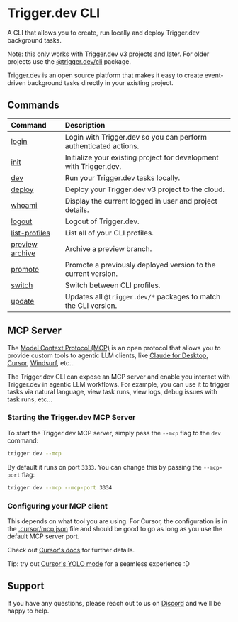 # Trigger.dev CLI

A CLI that allows you to create, run locally and deploy Trigger.dev background tasks.

Note: this only works with Trigger.dev v3 projects and later. For older projects use the [@trigger.dev/cli](https://www.npmjs.com/package/@trigger.dev/cli) package.

Trigger.dev is an open source platform that makes it easy to create event-driven background tasks directly in your existing project.

## Commands

| Command                                                              | Description                                                        |
| :------------------------------------------------------------------- | :----------------------------------------------------------------- |
| [login](https://trigger.dev/docs/cli-login-commands)                 | Login with Trigger.dev so you can perform authenticated actions.   |
| [init](https://trigger.dev/docs/cli-init-commands)                   | Initialize your existing project for development with Trigger.dev. |
| [dev](https://trigger.dev/docs/cli-dev-commands)                     | Run your Trigger.dev tasks locally.                                |
| [deploy](https://trigger.dev/docs/cli-deploy-commands)               | Deploy your Trigger.dev v3 project to the cloud.                   |
| [whoami](https://trigger.dev/docs/cli-whoami-commands)               | Display the current logged in user and project details.            |
| [logout](https://trigger.dev/docs/cli-logout-commands)               | Logout of Trigger.dev.                                             |
| [list-profiles](https://trigger.dev/docs/cli-list-profiles-commands) | List all of your CLI profiles.                                     |
| [preview archive](https://trigger.dev/docs/cli-preview-archive)      | Archive a preview branch.                                          |
| [promote](https://trigger.dev/docs/cli-promote-commands)             | Promote a previously deployed version to the current version.      |
| [switch](https://trigger.dev/docs/cli-switch)                        | Switch between CLI profiles.                                       |
| [update](https://trigger.dev/docs/cli-update-commands)               | Updates all `@trigger.dev/*` packages to match the CLI version.    |

## MCP Server

The [Model Context Protocol (MCP)](https://modelcontextprotocol.io/introduction) is an open protocol that allows you to provide custom tools
to agentic LLM clients, like [Claude for Desktop](https://docs.anthropic.com/en/docs/claude-for-desktop/overview), [Cursor](https://www.cursor.com/), [Windsurf](https://windsurf.com/), etc...

The Trigger.dev CLI can expose an MCP server and enable you interact with Trigger.dev in agentic LLM workflows. For example, you can use
it to trigger tasks via natural language, view task runs, view logs, debug issues with task runs, etc...

### Starting the Trigger.dev MCP Server

To start the Trigger.dev MCP server, simply pass the `--mcp` flag to the `dev` command:

```bash
trigger dev --mcp
```

By default it runs on port `3333`. You can change this by passing the `--mcp-port` flag:

```bash
trigger dev --mcp --mcp-port 3334
```

### Configuring your MCP client

This depends on what tool you are using. For Cursor, the configuration is in the [.cursor/mcp.json](../../.cursor/mcp.json) file
and should be good to go as long as you use the default MCP server port.

Check out [Cursor's docs](https://docs.cursor.com/context/model-context-protocol) for further details.

Tip: try out [Cursor's YOLO mode](https://docs.cursor.com/context/model-context-protocol#yolo-mode) for a seamless experience :D

## Support

If you have any questions, please reach out to us on [Discord](https://trigger.dev/discord) and we'll be happy to help.
